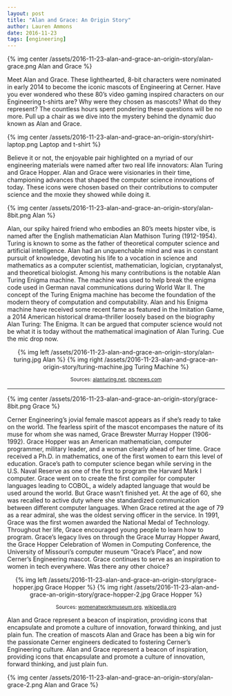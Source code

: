 ```yaml
---
layout: post
title: "Alan and Grace: An Origin Story"
author: Lauren Ammons
date: 2016-11-23
tags: [engineering]
---
```


{% img center /assets/2016-11-23-alan-and-grace-an-origin-story/alan-grace.png Alan and Grace %}

Meet Alan and Grace. These lighthearted, 8-bit characters were nominated in
early 2014 to become the iconic mascots of Engineering at Cerner. Have you ever
wondered who these 80’s video gaming inspired characters on our Engineering
t-shirts are? Why were they chosen as mascots? What do they represent? The
countless hours spent pondering these questions will be no more. Pull up a
chair as we dive into the mystery behind the dynamic duo known as Alan and
Grace.

{% img center /assets/2016-11-23-alan-and-grace-an-origin-story/shirt-laptop.png Laptop and t-shirt %}

Believe it or not, the enjoyable pair highlighted on a myriad of our engineering
materials were named after two real life innovators: Alan Turing and Grace
Hopper. Alan and Grace were visionaries in their time, championing advances
that shaped the computer science innovations of today. These icons were chosen
based on their contributions to computer science and the moxie they showed while
doing it.

{% img center /assets/2016-11-23-alan-and-grace-an-origin-story/alan-8bit.png Alan %}

Alan, our spiky haired friend who embodies an 80’s meets hipster vibe, is named
after the English mathematician Alan Mathison Turing (1912-1954). Turing is
known to some as the father of theoretical computer science and artificial
intelligence. Alan had an unquenchable mind and was in constant pursuit of
knowledge, devoting his life to a vocation in science and mathematics as a
computer scientist, mathematician, logician, cryptanalyst, and theoretical
biologist. Among his many contributions is the notable Alan Turing Enigma
machine. The machine was used to help break the enigma code used in German
naval communications during World War II. The concept of the Turing Enigma
machine has become the foundation of the modern theory of computation and
computability. Alan and his Enigma machine have received some recent fame as
featured in the Imitation Game, a 2014 American historical drama-thriller
loosely based on the biography Alan Turing: The Enigma. It can be argued that
computer science would not be what it is today without the mathematical
imagination of Alan Turing. Cue the mic drop now.

<div align="center">
{% img left /assets/2016-11-23-alan-and-grace-an-origin-story/alan-turing.jpg Alan %}
{% img right /assets/2016-11-23-alan-and-grace-an-origin-story/turing-machine.jpg Turing Machine %}

<sub>Sources: <a href="http://www.alanturing.net/turing_archive/graphics/photos%20of%20Turing/pages/alan1_psd.htm">alanturing.net</a>, <a href="http://worldnews.nbcnews.com/_news/2013/12/23/22025978-queen-pardons-computing-giant-alan-turing-59-years-after-his-suicide">nbcnews.com</a></sub>
</div>

___

{% img center /assets/2016-11-23-alan-and-grace-an-origin-story/grace-8bit.png Grace %}

Cerner Engineering’s jovial female mascot appears as if she’s ready to take on
the world. The fearless spirit of the mascot encompases the nature of its muse
for whom she was named, Grace Brewster Murray Hopper (1906-1992). Grace Hopper
was an American mathematician, computer programmer, military leader, and a woman
clearly ahead of her time. Grace received a Ph.D. in mathematics, one of the
first women to earn this level of education. Grace’s path to computer science
began while serving in the U.S. Naval Reserve as one of the first to program the
Harvard Mark I computer. Grace went on to create the first compiler for
computer languages leading to COBOL, a widely adapted language that would be
used around the world. But Grace wasn’t finished yet. At the age of 60, she
was recalled to active duty where she standardized communication between
different computer languages. When Grace retired at the age of 79 as a rear
admiral, she was the oldest serving officer in the service. In 1991, Grace was
the first women awarded the National Medal of Technology. Throughout her life,
Grace encouraged young people to learn how to program. Grace’s legacy lives on
through the Grace Murray Hopper Award, the Grace Hopper Celebration of Women in
Computing Conference, the University of Missouri’s computer museum “Grace’s
Place”, and now Cerner’s Engineering mascot. Grace continues to serve as an
inspiration to women in tech everywhere. Was there any other choice?

<div align="center">
{% img left /assets/2016-11-23-alan-and-grace-an-origin-story/grace-hopper.jpg Grace Hopper %}
{% img right /assets/2016-11-23-alan-and-grace-an-origin-story/grace-hopper-2.jpg Grace Hopper %}

<sub>Sources: <a href="http://www.womenatworkmuseum.org/envision-engineering.html">womenatworkmuseum.org</a>, <a href="https://en.wikipedia.org/wiki/Grace_Hopper">wikipedia.org</a></sub>
</div>

Alan and Grace represent a beacon of inspiration, providing icons that
encapsulate and promote a culture of innovation, forward thinking, and just
plain fun. The creation of mascots Alan and Grace has been a big win for the
passionate Cerner engineers dedicated to fostering Cerner’s Engineering culture.
Alan and Grace represent a beacon of inspiration, providing icons that
encapsulate and promote a culture of innovation, forward thinking, and just
plain fun.

{% img center /assets/2016-11-23-alan-and-grace-an-origin-story/alan-grace-2.png Alan and Grace %}
